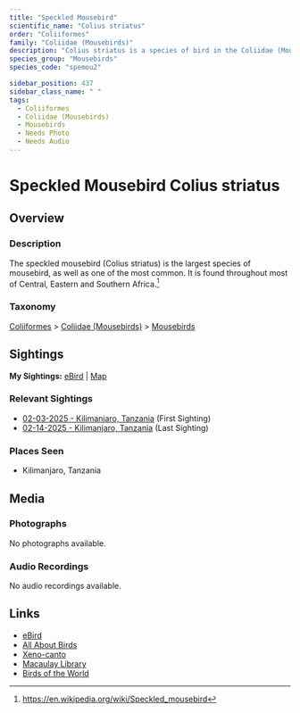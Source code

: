 ```yaml
---
title: "Speckled Mousebird"
scientific_name: "Colius striatus"
order: "Coliiformes"
family: "Coliidae (Mousebirds)"
description: "Colius striatus is a species of bird in the Coliidae (Mousebirds) family. It has been observed 3 times."
species_group: "Mousebirds"
species_code: "spemou2"

sidebar_position: 437
sidebar_class_name: " "
tags: 
  - Coliiformes
  - Coliidae (Mousebirds)
  - Mousebirds
  - Needs Photo
  - Needs Audio
---
```


# Speckled Mousebird <span className='sci_name'>Colius striatus</span>

## Overview

### Description
The speckled mousebird (Colius striatus) is the largest species of mousebird, as well as one of the most common. It is found throughout most of Central, Eastern and Southern Africa.[^1]

[^1]: https://en.wikipedia.org/wiki/Speckled_mousebird

### Taxonomy
[Coliiformes](/tags/coliiformes) > [Coliidae (Mousebirds)](/tags/coliidae-mousebirds) > [Mousebirds](/tags/mousebirds)


## Sightings

**My Sightings:** [eBird](https://ebird.org/lifelist?r=world&time=life&spp=spemou2) | [Map](/map?species_code=spemou2)

### Relevant Sightings

* [02-03-2025 - Kilimanjaro, Tanzania](https://ebird.org/checklist/S216362116) (First Sighting)
* [02-14-2025 - Kilimanjaro, Tanzania](https://ebird.org/checklist/S216443488) (Last Sighting)

### Places Seen

* Kilimanjaro, Tanzania



## Media
### Photographs
No photographs available.

### Audio Recordings
No audio recordings available.

## Links
* [eBird](https://ebird.org/species/spemou2) 
* [All About Birds](https://www.allaboutbirds.org/guide/spemou2) 
* [Xeno-canto](https://www.xeno-canto.org/species/colius-striatus) 
* [Macaulay Library](https://search.macaulaylibrary.org/catalog?taxonCode=spemou2&sort=rating_rank_desc)
* [Birds of the World](https://birdsoftheworld.org/bow/species/spemou2)
